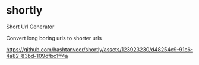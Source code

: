 # shortly
Short Url Generator

Convert long boring urls to shorter urls

https://github.com/hashtanveer/shortly/assets/123923230/d48254c9-91c6-4a82-83bd-109dfbc1ff4a
